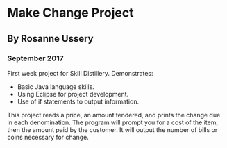 # Make Change Project

## By Rosanne Ussery
### September 2017

First week project for Skill Distillery.
Demonstrates:
* Basic Java language skills.
* Using Eclipse for project development. 
* Use of if statements to output information.

This project reads a price, an amount tendered, and prints the change due in each denomination.
The program will prompt you for a cost of the item, then the amount paid by the customer. It will output the number of bills or coins necessary for change. 